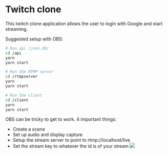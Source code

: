 # Twitch clone

This twitch clone application allows the user to login with Google and start streaming.

Suggested setup with OBS:

```bash
# Run api (json.db)
cd /api
yarn
yarn start

# Run the RTMP server
cd /rtmpserver
yarn
yarn start

# Run the client
cd /client
yarn
yarn start
```

OBS can be tricky to get to work. 4 important things:

- Create a scene
- Set up audio and display capture
- Setup the stream server to point to rtmp://localhost/live
- Set the stream key to whatever the id is of your stream
  ![](https://i.ibb.co/Lg3H4yL/twitch-setup.png)
